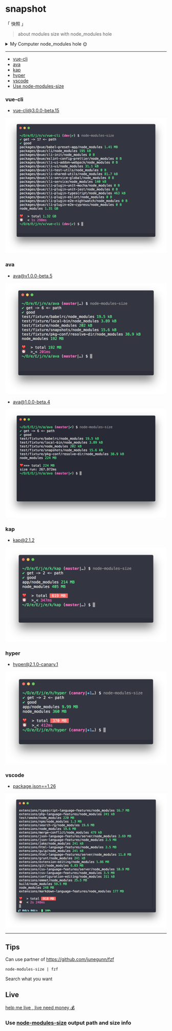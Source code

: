 # snapshot

「 快照 」

> about modules size with node_modules hole

<details>

<summary>
My Computer node_modules hole 🌞
</summary>

![my](./my/my-computer-18-5-31.png)

</details>

---

<!-- START doctoc generated TOC please keep comment here to allow auto update -->
<!-- DON'T EDIT THIS SECTION, INSTEAD RE-RUN doctoc TO UPDATE -->


- [vue-cli](#vue-cli)
- [ava](#ava)
- [kap](#kap)
- [hyper](#hyper)
- [vscode](#vscode)
- [Use  node-modules-size](#use--node-modules-size)

<!-- END doctoc generated TOC please keep comment here to allow auto update -->

### vue-cli

- [vue-cli@3.0.0-beta.15](https://github.com/vuejs/vue-cli/tree/v3.0.0-beta.15)

![vue-cli@3.0.0-beta.15](./vue-cli/vue-cli@3.0.0-beta.15.png)


### ava

- [ava@v1.0.0-beta.5](https://github.com/avajs/ava/tree/v1.0.0-beta.5)

![ava@1.0.0-beta.5](./ava/ava@1.0.0-beta.5.png)

- [ava@1.0.0-beta.4](https://github.com/avajs/ava/tree/v1.0.0-beta.4)

![ava@1.0.0-beta.4](./ava/ava@1.0.0-beta.4.png)


### kap

- [kap@2.1.2](https://github.com/wulkano/kap/tree/v2.1.2)

![kap@2.1.2](./kap/kap@2.1.2.png)

### hyper

- [hyper@2.1.0-canary.1](https://github.com/zeit/hyper/tree/2.1.0-canary.1)

![hyper@2.1.0-canary.1](./hyper/hyper@2.1.0-canary.1.png)

### vscode

- [package.json==1.26](https://github.com/Microsoft/vscode/tree/fd4bf73a031cbe1135e7cde3b3386627a92fe601)

![package.json==1.26](./vscode/vscode@1.26.png)


---

## Tips 

Can use partner of https://github.com/junegunn/fzf 

```
node-modules-size | fzf
```

Search what you want

## Live

[help me live , live need money 💰](https://github.com/chinanf-boy/live-need-money)

### Use  [node-modules-size](https://github.com/chinanf-boy/node-modules-size) output path and size info